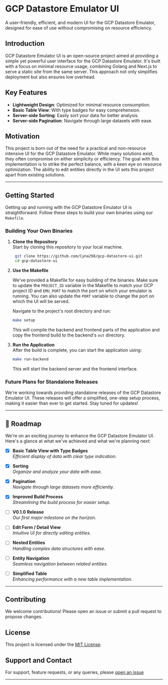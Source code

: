 # GCP Datastore Emulator UI

A user-friendly, efficient, and modern UI for the GCP Datastore Emulator, designed for ease of use without compromising on resource efficiency.

## Introduction

GCP Datastore Emulator UI is an open-source project aimed at providing a simple yet powerful user interface for the GCP Datastore Emulator. It's built with a focus on minimal resource usage, combining Golang and Next.js to serve a static site from the same server. This approach not only simplifies deployment but also ensures low overhead.

## Key Features

- **Lightweight Design**: Optimized for minimal resource consumption.
- **Basic Table View**: With type badges for easy comprehension.
- **Server-side Sorting**: Easily sort your data for better analysis.
- **Server-side Pagination**: Navigate through large datasets with ease.

## Motivation

This project is born out of the need for a practical and non-resource intensive UI for the GCP Datastore Emulator. While many solutions exist, they often compromise on either simplicity or efficiency. The goal with this implementation is to strike the perfect balance, with a keen eye on resource optimization. The ability to edit entities directly in the UI sets this project apart from existing solutions.

---

## Getting Started

Getting up and running with the GCP Datastore Emulator UI is straightforward. Follow these steps to build your own binaries using our `Makefile`.

### Building Your Own Binaries

1. **Clone the Repository**  
   Start by cloning this repository to your local machine.

   ```bash
    git clone https://github.com/Cyna298/gcp-datastore-ui.git
    cd gcp-datastore-ui
   ```

2. **Use the Makefile**

   We've provided a Makefile for easy building of the binaries. Make sure to update the `PROJECT_ID` variable in the Makefile to match your GCP project ID and `EMU_PORT` to match the port on which your emulator is running. You can also update the `PORT` variable to change the port on which the UI will be served.

   Navigate to the project's root directory and run:

   ```bash
   make setup
   ```

   This will compile the backend and frontend parts of the application and copy the frontend build to the backend's `out` directory.

3. **Run the Application**  
   After the build is complete, you can start the application using:

   ```bash
   make run-backend
   ```

   This will start the backend server and the frontend interface.

### Future Plans for Standalone Releases

We're working towards providing standalone releases of the GCP Datastore Emulator UI. These releases will offer a simplified, one-step setup process, making it easier than ever to get started. Stay tuned for updates!

---

## 🚀 Roadmap

We're on an exciting journey to enhance the GCP Datastore Emulator UI. Here's a glance at what we've achieved and what we're planning next:

- [x] **Basic Table View with Type Badges**  
       _Efficient display of data with clear type indication._

- [x] **Sorting**  
       _Organize and analyze your data with ease._

- [x] **Pagination**  
       _Navigate through large datasets more efficiently._

- [x] **Improved Build Process**  
       _Streamlining the build process for easier setup._

- [ ] **V0.1.0 Release**  
       _Our first major milestone on the horizon._

- [ ] **Edit Form / Detail View**  
       _Intuitive UI for directly editing entities._

- [ ] **Nested Entities**  
       _Handling complex data structures with ease._

- [ ] **Entity Navigation**  
       _Seamless navigation between related entities._

- [ ] **Simplified Table**  
       _Enhancing performance with a new table implementation._

---

## Contributing

We welcome contributions! Please open an issue or submit a pull request to propose changes.

## License

This project is licensed under the [MIT License](https://github.com/Cyna298/gcp-datastore-ui/blob/master/LICENSE).

## Support and Contact

For support, feature requests, or any queries, please [open an issue](https://github.com/Cyna298/gcp-datastore-ui/issues)

---
